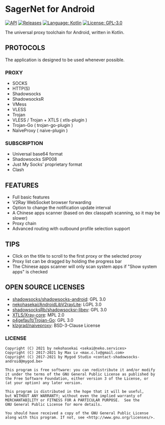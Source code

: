 # SagerNet for Android

[![API](https://img.shields.io/badge/API-21%2B-brightgreen.svg?style=flat)](https://android-arsenal.com/api?level=21)
[![Releases](https://img.shields.io/github/downloads/nekohasekai/SagerNet/total.svg)](https://github.com/nekohasekai/SagerNet/releases)
[![Language: Kotlin](https://img.shields.io/github/languages/top/nekohasekai/SagerNet.svg)](https://github.com/nekohasekai/SagerNet/search?l=kotlin)
[![License: GPL-3.0](https://img.shields.io/badge/license-GPL--3.0-orange.svg)](https://www.gnu.org/licenses/gpl-3.0)

The universal proxy toolchain for Android, written in Kotlin.

## PROTOCOLS

The application is designed to be used whenever possible.

### PROXY

* SOCKS
* HTTP(S)
* Shadowsocks
* ShadowsocksR
* VMess
* VLESS
* Trojan
* VLESS / Trojan + XTLS ( xtls-plugin )
* Trojan-Go ( trojan-go-plugin )
* NaïveProxy ( naive-plugin )

### SUBSCRIPTION

* Universal base64 format
* Shadowsocks SIP008
* Just My Socks' proprietary format
* Clash

## FEATURES

* Full basic features
* V2Ray WebSocket browser forwarding
* Option to change the notification update interval
* A Chinese apps scanner (based on dex classpath scanning, so it may be slower)
* Proxy chain
* Advanced routing with outbound profile selection support

## TIPS

* Click on the title to scroll to the first proxy or the selected proxy
* Proxy list can be dragged by holding the progress bar
* The Chinese apps scanner will only scan system apps if "Show system apps" is checked

## OPEN SOURCE LICENSES

<ul>
    <li><a href="https://github.com/shadowsocks/shadowsocks-android">shadowsocks/shadowsocks-android</a>: GPL 3.0</li>
    <li><a href="https://github.com/nekohasekai/AndroidLibV2rayLite">nekohasekai/AndroidLibV2rayLite</a>: LGPL 3.0</li>
    <li><a href="https://github.com/shadowsocksRb/shadowsocksr-libev/blob/master/LICENSE">shadowsocksRb/shadowsocksr-libev</a>: GPL 3.0</li>
    <li><a href="https://github.com/XTLS/Xray-core/blob/main/LICENSE">XTLS/Xray-core</a>: MPL 2.0</li>
    <li><a href="https://github.com/p4gefau1t/trojan-go/blob/master/LICENSE">p4gefau1t/Trojan-Go</a>: GPL 3.0</li>
    <li><a href="https://github.com/klzgrad/naiveproxy/blob/master/LICENSE">klzgrad/naiveproxy</a>:  BSD-3-Clause License</li>
</ul>

### LICENSE

```
Copyright (C) 2021 by nekohasekai <sekai@neko.services>
Copyright (C) 2017-2021 by Max Lv <max.c.lv@gmail.com>
Copyright (C) 2017-2021 by Mygod Studio <contact-shadowsocks-android@mygod.be>

This program is free software: you can redistribute it and/or modify
it under the terms of the GNU General Public License as published by
the Free Software Foundation, either version 3 of the License, or
(at your option) any later version.

This program is distributed in the hope that it will be useful,
but WITHOUT ANY WARRANTY; without even the implied warranty of
MERCHANTABILITY or FITNESS FOR A PARTICULAR PURPOSE.  See the
GNU General Public License for more details.

You should have received a copy of the GNU General Public License
along with this program. If not, see <http://www.gnu.org/licenses/>.
```
